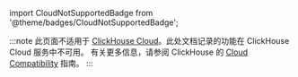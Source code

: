 import CloudNotSupportedBadge from '@theme/badges/CloudNotSupportedBadge';

<CloudNotSupportedBadge/>

:::note
此页面不适用于 [ClickHouse Cloud](https://clickhouse.com/cloud)。此处文档记录的功能在 ClickHouse Cloud 服务中不可用。
有关更多信息，请参阅 ClickHouse 的 [Cloud Compatibility](/whats-new/cloud-compatibility) 指南。
:::
